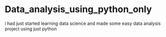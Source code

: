 # Data_analysis_using_python_only
i had just started learning data science and made some  easy data analysis project using just python 
